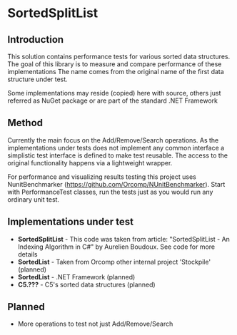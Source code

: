 # SortedSplitList 

## Introduction
This solution contains performance tests for various sorted data structures.
The goal of this library is to measure and compare performance of these implementations
The name comes from the original name of the first data structure under test.

Some implementations may reside (copied) here with source, others just referred as NuGet package or are part of the standard .NET Framework

## Method

Currently the main focus on the Add/Remove/Search operations.
As the implementations under tests does not implement any common interface a simplistic test interface is defined to make test reusable.
The access to the original functionality happens via a lightweight wrapper.

For performance and visualizing results testing this project uses NunitBenchmarker (https://github.com/Orcomp/NUnitBenchmarker). Start with PerformanceTest classes, run the tests just as you would run any ordinary unit test.


## Implementations under test

- **SortedSplitList** - This code was taken from article: "SortedSplitList - An Indexing Algorithm in C#" by Aurelien Boudoux. See code for more details
- **SortedList** - Taken from Orcomp other internal project 'Stockpile' (planned)
- **SortedList** - .NET Framework (planned)
- **C5.???** - C5's sorted data structures (planned)


## Planned

- More operations to test not just Add/Remove/Search



